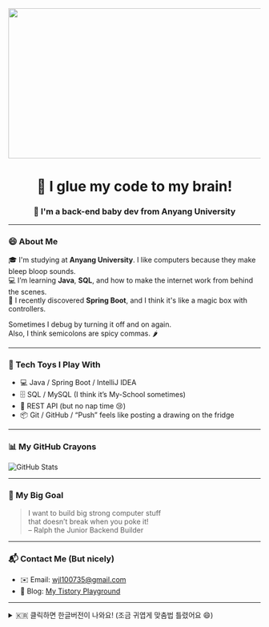 <!-- GitHub 프로필 README.md: Ralph Wiggum 스타일 + 엉뚱한 한글버전 토글 -->
<a href="https://www.gitanimals.org/en_US?utm_medium=image&utm_source=zldzldzz&utm_content=farm">
<img
  src="https://render.gitanimals.org/farms/zldzldzz"
  width="600"
  height="300"
/>
</a>

<h1 align="center">🧠 I glue my code to my brain!</h1>
<h3 align="center">👶 I'm a back-end baby dev from Anyang University</h3>

---

### 😄 About Me

🎓 I'm studying at **Anyang University**. I like computers because they make bleep bloop sounds.  
💻 I’m learning **Java**, **SQL**, and how to make the internet work from behind the scenes.  
🌱 I recently discovered **Spring Boot**, and I think it's like a magic box with controllers.

Sometimes I debug by turning it off and on again.  
Also, I think semicolons are spicy commas. 🌶️

---

### 🧸 Tech Toys I Play With

- 💻 Java / Spring Boot / IntelliJ IDEA
- 🗄️ SQL / MySQL (I think it’s My-School sometimes)
- 📡 REST API (but no nap time 😢)
- 📦 Git / GitHub / “Push” feels like posting a drawing on the fridge

---

### 📊 My GitHub Crayons

![GitHub Stats](https://github-readme-stats.vercel.app/api?username=zldzldzz&show_icons=true&theme=tokyonight)

---

### 🎯 My Big Goal

> I want to build big strong computer stuff  
> that doesn’t break when you poke it!  
> – Ralph the Junior Backend Builder

---

### 📬 Contact Me (But nicely)

- ✉️ Email: [wjl100735@gmail.com](mailto:wjl100735@gmail.com)
- 💼 Blog: [My Tistory Playground](https://blogger0456.tistory.com)

---

<details>
<summary>🇰🇷 클릭하면 한글버전이 나와요! (조금 귀엽게 맞춤법 틀렸어요 😄)</summary>

<br>

## 🐣 안녕하세요~ 저 백엔드 꿈나무 랠프입니닷!

🎓 저는 안양 대학교 다니구있구요  
💻 자바랑 에스큐엘이랑 백엔드 배우고 있어용  
🌱 최근에 스프링 붓트를 만났는데 마법상자 같더라구요 헷

가끔 코드 안될땐 그냥 껐다 키면 돼요 (진짠줄?)  
세미콜론은 약간… 맵다요. 🌶️

---

### 🛠 제가 만지작대는 기술들!

- 자바! 스프링 부트! 인텔리J (비쌈…)
- SQL이랑 마이쓸 (마이쑬 아님 주의)
- API랑 포스트맨도 씁니당
- 깃헙은 저의 그림일기장 같아요ㅎㅎ

---

### 📊 깃헙 점수판!

![GitHub Stats](https://github-readme-stats.vercel.app/api?username=zldzldzz&show_icons=true&theme=tokyonight)

---

### ✨ 꿈

> 막 누가 톡톡 눌러도 안 망가지는 백엔드 서버 만들고 싶어요!  
> 에러 안 나면 그게 제 생일 선물이에요 🎁

---

### 📬 연락해요 (근데 상냥하게요ㅎㅎ)

- ✉️ 이메일: [wjl100735@gmail.com](mailto:wjl100735@gmail.com)
- 💼 블로그 놀이터: [https://blogger0456.tistory.com](https://blogger0456.tistory.com)

> _"나 코딩 돕고있어욧!" – 랠프 와긍_

</details>
